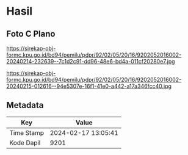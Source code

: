 # Hasil

## Foto C Plano

https://sirekap-obj-formc.kpu.go.id/bd94/pemilu/pdpr/92/02/05/20/16/9202052016002-20240214-232639--7c1d2c91-dd96-48e6-bd4a-011cf20280e7.jpg

https://sirekap-obj-formc.kpu.go.id/bd94/pemilu/pdpr/92/02/05/20/16/9202052016002-20240215-012616--94e5307e-16f1-41e0-a442-a17a346fcc40.jpg


## Metadata

| Key        | Value               |
| ---------- | ------------------- |
| Time Stamp | 2024-02-17 13:05:41 |
| Kode Dapil | 9201                |



